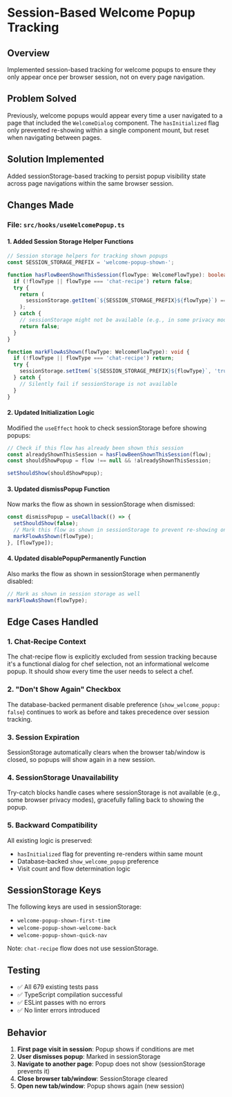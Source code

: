 # Session-Based Welcome Popup Tracking

## Overview

Implemented session-based tracking for welcome popups to ensure they only appear once per browser session, not on every page navigation.

## Problem Solved

Previously, welcome popups would appear every time a user navigated to a page that included the `WelcomeDialog` component. The `hasInitialized` flag only prevented re-showing within a single component mount, but reset when navigating between pages.

## Solution Implemented

Added sessionStorage-based tracking to persist popup visibility state across page navigations within the same browser session.

## Changes Made

### File: `src/hooks/useWelcomePopup.ts`

#### 1. Added Session Storage Helper Functions

```typescript
// Session storage helpers for tracking shown popups
const SESSION_STORAGE_PREFIX = 'welcome-popup-shown-';

function hasFlowBeenShownThisSession(flowType: WelcomeFlowType): boolean {
  if (!flowType || flowType === 'chat-recipe') return false;
  try {
    return (
      sessionStorage.getItem(`${SESSION_STORAGE_PREFIX}${flowType}`) === 'true'
    );
  } catch {
    // sessionStorage might not be available (e.g., in some privacy modes)
    return false;
  }
}

function markFlowAsShown(flowType: WelcomeFlowType): void {
  if (!flowType || flowType === 'chat-recipe') return;
  try {
    sessionStorage.setItem(`${SESSION_STORAGE_PREFIX}${flowType}`, 'true');
  } catch {
    // Silently fail if sessionStorage is not available
  }
}
```

#### 2. Updated Initialization Logic

Modified the `useEffect` hook to check sessionStorage before showing popups:

```typescript
// Check if this flow has already been shown this session
const alreadyShownThisSession = hasFlowBeenShownThisSession(flow);
const shouldShowPopup = flow !== null && !alreadyShownThisSession;

setShouldShow(shouldShowPopup);
```

#### 3. Updated dismissPopup Function

Now marks the flow as shown in sessionStorage when dismissed:

```typescript
const dismissPopup = useCallback(() => {
  setShouldShow(false);
  // Mark this flow as shown in sessionStorage to prevent re-showing on other pages
  markFlowAsShown(flowType);
}, [flowType]);
```

#### 4. Updated disablePopupPermanently Function

Also marks the flow as shown in sessionStorage when permanently disabled:

```typescript
// Mark as shown in session storage as well
markFlowAsShown(flowType);
```

## Edge Cases Handled

### 1. Chat-Recipe Context

The chat-recipe flow is explicitly excluded from session tracking because it's a functional dialog for chef selection, not an informational welcome popup. It should show every time the user needs to select a chef.

### 2. "Don't Show Again" Checkbox

The database-backed permanent disable preference (`show_welcome_popup: false`) continues to work as before and takes precedence over session tracking.

### 3. Session Expiration

SessionStorage automatically clears when the browser tab/window is closed, so popups will show again in a new session.

### 4. SessionStorage Unavailability

Try-catch blocks handle cases where sessionStorage is not available (e.g., some browser privacy modes), gracefully falling back to showing the popup.

### 5. Backward Compatibility

All existing logic is preserved:

- `hasInitialized` flag for preventing re-renders within same mount
- Database-backed `show_welcome_popup` preference
- Visit count and flow determination logic

## SessionStorage Keys

The following keys are used in sessionStorage:

- `welcome-popup-shown-first-time`
- `welcome-popup-shown-welcome-back`
- `welcome-popup-shown-quick-nav`

Note: `chat-recipe` flow does not use sessionStorage.

## Testing

- ✅ All 679 existing tests pass
- ✅ TypeScript compilation successful
- ✅ ESLint passes with no errors
- ✅ No linter errors introduced

## Behavior

1. **First page visit in session**: Popup shows if conditions are met
2. **User dismisses popup**: Marked in sessionStorage
3. **Navigate to another page**: Popup does not show (sessionStorage prevents it)
4. **Close browser tab/window**: SessionStorage cleared
5. **Open new tab/window**: Popup shows again (new session)
